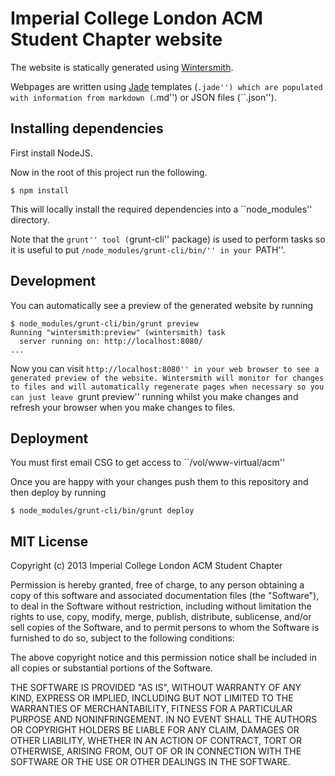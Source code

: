 Imperial College London ACM Student Chapter website
===================================================

The website is statically generated using [Wintersmith](http://wintersmith.io/).

Webpages are written using [Jade](http://jade-lang.com/) templates (``.jade'')
which are populated with information from markdown (``.md'') or JSON files
(``.json'').

Installing dependencies
-----------------------

First install NodeJS.

Now in the root of this project run the following.

```
$ npm install
```

This will locally install the required dependencies into a ``node_modules''  directory.

Note that the ``grunt'' tool (``grunt-cli'' package) is used to perform tasks so it
is useful to put ``/node_modules/grunt-cli/bin/'' in your ``PATH''.

Development
-----------

You can automatically see a preview of the generated website by running

```
$ node_modules/grunt-cli/bin/grunt preview
Running "wintersmith:preview" (wintersmith) task
  server running on: http://localhost:8080/
...
```

Now you can visit ``http://localhost:8080'' in your web browser to see a
generated preview of the website. Wintersmith will monitor for changes to
files and will automatically regenerate pages when necessary so you can
just leave ``grunt preview'' running whilst you make changes and refresh
your browser when you make changes to files.

Deployment
----------

You must first email CSG to get access to ``/vol/www-virtual/acm''

Once you are happy with your changes push them to this repository and then deploy by
running

```
$ node_modules/grunt-cli/bin/grunt deploy
```

MIT License
------------

Copyright (c) 2013 Imperial College London ACM Student Chapter

Permission is hereby granted, free of charge, to any person obtaining a copy of this software and associated documentation files (the "Software"), to deal in the Software without restriction, including without limitation the rights to use, copy, modify, merge, publish, distribute, sublicense, and/or sell copies of the Software, and to permit persons to whom the Software is furnished to do so, subject to the following conditions:

The above copyright notice and this permission notice shall be included in all copies or substantial portions of the Software.

THE SOFTWARE IS PROVIDED "AS IS", WITHOUT WARRANTY OF ANY KIND, EXPRESS OR IMPLIED, INCLUDING BUT NOT LIMITED TO THE WARRANTIES OF MERCHANTABILITY, FITNESS FOR A PARTICULAR PURPOSE AND NONINFRINGEMENT. IN NO EVENT SHALL THE AUTHORS OR COPYRIGHT HOLDERS BE LIABLE FOR ANY CLAIM, DAMAGES OR OTHER LIABILITY, WHETHER IN AN ACTION OF CONTRACT, TORT OR OTHERWISE, ARISING FROM, OUT OF OR IN CONNECTION WITH THE SOFTWARE OR THE USE OR OTHER DEALINGS IN THE SOFTWARE.
